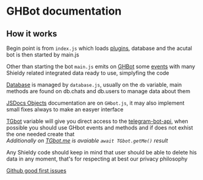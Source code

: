 # GHBot documentation

## How it works

Begin point is from `index.js` which loads [plugins](./plugins.md), database and the acutal bot is then started by main.js

Other than starting the bot `main.js` emits on [GHBot](GHBot.md/#LGHInterface) some [events](events.md) with many Shieldy related integrated data ready to use, simplyfing the code

[Database](database.md) is managed by `database.js`, usually on the `db` variable, main methods are found on db.chats and db.users to manage data about them

[JSDocs Objects](GHBot.md) documentation are on `GHbot.js`, it may also implement small fixes always to make an easyer interface

[TGbot](https://github.com/yagop/node-telegram-bot-api/blob/master/doc/api.md) variable will give you direct access to the [telegram-bot-api](https://github.com/yagop/node-telegram-bot-api), when possible you should use GHbot events and methods and if does not exhist the one needed create that      
*Additionally on [TGbot.me](https://core.telegram.org/bots/api#getme) is avaiable `await TGbot.getMe()` result*

Any Shieldy code should keep in mind that user should be able to delete his data in any moment, that's for respecting at best our privacy philosophy

[Github good first issues](https://github.com/Sp3rick/GroupHelp/contribute)